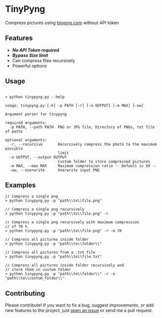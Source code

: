# TinyPyng
Compress pictures using [tinypng.com](https://tinypng.com/) without API token

## Features
- ***No API Token required***
- ***Bypass Size limit***
- Can compress files recursively
- Powerful options

## Usage
```console

> python tinypyng.py --help

usage: tinypyng.py [-h] -p PATH [-r] [-o OUTPUT] [-m MAX] [-ow]

Argument parser for tinypyng

required arguments:
  -p PATH, --path PATH  PNG or JPG file, Directory of PNGs, txt file of paths

optional arguments:
  -r, --recursive       Recursively compress the photo to the maximum possible
                        limit
  -o OUTPUT, --output OUTPUT
                        Custom folder to store compressed pictures
  -m MAX, --max MAX     Maximum compression ratio -- Default is 50 --
  -ow, --overwrite      Overwrite input PNG
```

## Examples
```console
// Compress a single png
> python tinypyng.py -p "path\\to\\file.png"

// Compress a single png recursively
> python tinypyng.py -p "path\\to\\file.png" -r

// Compress a single png recursively with maximum compression
// of 70 %
> python tinypyng.py -p "path\\to\\file.png" -r -m 70

// Compress all pictures inside folder
> python tinypyng.py -p "path\\to\\folder\\"

// Compress all pictures from a .txt file
> python tinypyng.py -p "path\\to\\file.txt"

// Compress all pictures inside folder recursively and
// store them in custom folder
> python tinypyng.py -p "path\\to\\folder\\" -r -o "path\\to\\custom_folder\\"
```
## Contributing
Please contribute! If you want to fix a bug, suggest improvements, or add new features to the project, just [open an issue](https://github.com/elmoiv/tinypyng/issues) or send me a pull request.
